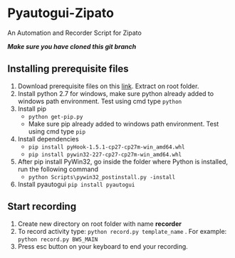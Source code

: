 # Pyautogui-Zipato
An Automation and Recorder Script for Zipato

**_Make sure you have cloned this git branch_**

## Installing prerequisite files
1. Download prerequisite files on this [link](https://bit.ly/pyautodep). Extract on root folder.
2. Install python 2.7 for windows, make sure python already added to windows path environment. Test using cmd type `python`
3. Install pip
   - `python get-pip.py`
   - Make  sure pip already added to windows path environment. Test using cmd type `pip`
4. Install dependencies
   - `pip install pyHook-1.5.1-cp27-cp27m-win_amd64.whl`
   - `pip install pywin32-227-cp27-cp27m-win_amd64.whl`
5. After pip install PyWin32, go inside the folder where Python is installed, run the following command
   - `python Scripts\pywin32_postinstall.py -install`
6. Install pyautogui
   `pip install pyautogui`
   
## Start recording
1. Create new directory on root folder with name **recorder**
1. To record activity type: `python record.py template_name` . For example: `python record.py BWS_MAIN`
2. Press esc button on your keyboard to end your recording.
